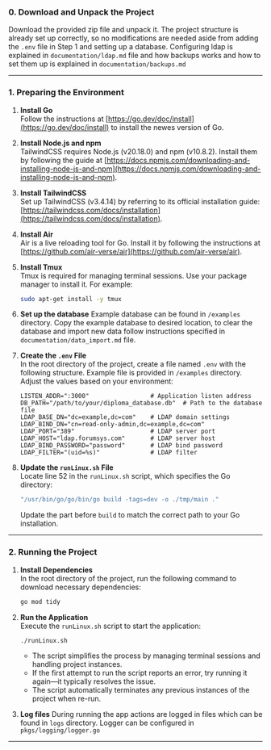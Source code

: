### 0. Download and Unpack the Project

Download the provided zip file and unpack it. The project structure is already set up correctly, so no modifications are needed aside from adding the `.env` file in Step 1 and setting up a database. Configuring ldap is explained in `documentation/ldap.md` file and how backups works and how to set them up is explained in `documentation/backups.md`

---

### 1. Preparing the Environment

1. **Install Go**  
   Follow the instructions at [https://go.dev/doc/install](https://go.dev/doc/install) to install the newes version of Go.

2. **Install Node.js and npm**  
   TailwindCSS requires Node.js (v20.18.0) and npm (v10.8.2). Install them by following the guide at [https://docs.npmjs.com/downloading-and-installing-node-js-and-npm](https://docs.npmjs.com/downloading-and-installing-node-js-and-npm).

3. **Install TailwindCSS**  
   Set up TailwindCSS (v3.4.14) by referring to its official installation guide: [https://tailwindcss.com/docs/installation](https://tailwindcss.com/docs/installation).

4. **Install Air**  
   Air is a live reloading tool for Go. Install it by following the instructions at [https://github.com/air-verse/air](https://github.com/air-verse/air).

5. **Install Tmux**  
   Tmux is required for managing terminal sessions. Use your package manager to install it. For example:

   ```bash
   sudo apt-get install -y tmux
   ```

6. **Set up the database**
   Example database can be found in `/examples` directory. Copy the example database to desired location, to clear the database and import new data follow instructions specified in `documentation/data_import.md` file.

7. **Create the `.env` File**  
   In the root directory of the project, create a file named `.env` with the following structure. Example file is provided in `/examples` directory. Adjust the values based on your environment:

   ```env
   LISTEN_ADDR=":3000"                 # Application listen address
   DB_PATH="/path/to/your/diploma_database.db"  # Path to the database file
   LDAP_BASE_DN="dc=example,dc=com"    # LDAP domain settings
   LDAP_BIND_DN="cn=read-only-admin,dc=example,dc=com"
   LDAP_PORT="389"                     # LDAP server port
   LDAP_HOST="ldap.forumsys.com"       # LDAP server host
   LDAP_BIND_PASSWORD="password"       # LDAP bind password
   LDAP_FILTER="(uid=%s)"              # LDAP filter
   ```

8. **Update the `runLinux.sh` File**  
   Locate line 52 in the `runLinux.sh` script, which specifies the Go directory:
   ```bash
   "/usr/bin/go/go/bin/go build -tags=dev -o ./tmp/main ."
   ```
   Update the part before `build` to match the correct path to your Go installation.

---

### 2. Running the Project

1. **Install Dependencies**  
   In the root directory of the project, run the following command to download necessary dependencies:

   ```bash
   go mod tidy
   ```

2. **Run the Application**  
   Execute the `runLinux.sh` script to start the application:

   ```bash
   ./runLinux.sh
   ```

   - The script simplifies the process by managing terminal sessions and handling project instances.
   - If the first attempt to run the script reports an error, try running it again—it typically resolves the issue.
   - The script automatically terminates any previous instances of the project when re-run.

3. **Log files**
   During running the app actions are logged in files which can be found in `logs` directory. Logger can be configured in `pkgs/logging/logger.go`

---
